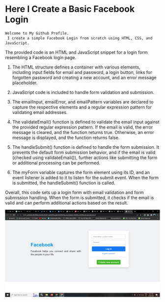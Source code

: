 # Here I Create a Basic Facebook Login

```
Welcome to My Github Profile.
 I create a simple Facebook Login from scratch using HTML, CSS, and JavaScript.
```
The provided code is an HTML and JavaScript snippet for a login form resembling a Facebook login page.

1) The HTML structure defines a container with various elements, including input fields for email and password, a login button, links for forgotten password and creating a new account, and an error message placeholder.

2) JavaScript code is included to handle form validation and submission.

3) The emailInput, emailError, and emailPattern variables are declared to capture the respective elements and a regular expression pattern for validating email addresses.

4) The validateEmail() function is defined to validate the email input against the provided regular expression pattern. If the email is valid, the error message is cleared, and the function returns true. Otherwise, an error message is displayed, and the function returns false.

5) The handleSubmit() function is defined to handle the form submission. It prevents the default form submission behavior, and if the email is valid (checked using validateEmail()), further actions like submitting the form or additional processing can be performed.

6) The myForm variable captures the form element using its ID, and an event listener is added to it to listen for the submit event. When the form is submitted, the handleSubmit() function is called.

Overall, this code sets up a login form with email validation and form submission handling. When the form is submitted, it checks if the email is valid and can perform additional actions based on the result.


![image](https://github.com/ParagUnhale1998/Facebook-Basic-Login/blob/main/Preview.png)
